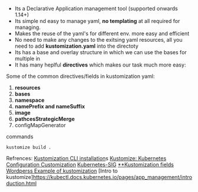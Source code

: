 * Its a Declarative Application management tool (supported onwards 1.14+)
* Its simple nd easy to manage yaml, **no templating** at all required for managing.
* Makes the reuse of the yaml's for different env. more easy and efficient
* No need to make any changes to the exitsing yaml resources, all you need to add **kustomization.yaml** into 
the directoty
* Its has a base and overlay structure in which we can use the bases for multiple in
* It has many heplful **directives** which makes our task much more easy:

Some of the common directives/fields in kustomization yaml:
1. **resources**
2. **bases**
3. **namespace**
4. **namePrefix and nameSuffix**
5. **image**
6. **pathcesStrategicMerge**
6. configMapGenerator


commands
```
kustomize build .
```

Refrences:
[Kustomization CLI installation](https://github.com/kubernetes-sigs/kustomize/blob/master/docs/INSTALL.md)s
[Kustomize: Kubernetes Configuration Customization](https://www.youtube.com/watch?v=WWJDbHo-OeY)
[Kubernetes-SIG](https://github.com/kubernetes-sigs/kustomize)
[\*\*Kustomization fields](https://github.com/kubernetes-sigs/kustomize/blob/master/docs/fields.md)
[Wordperss Example of kustomization](https://github.com/kubernetes-sigs/kustomize/tree/master/examples/wordpress)
[Intro to kustomize]https://kubectl.docs.kubernetes.io/pages/app_management/introduction.html